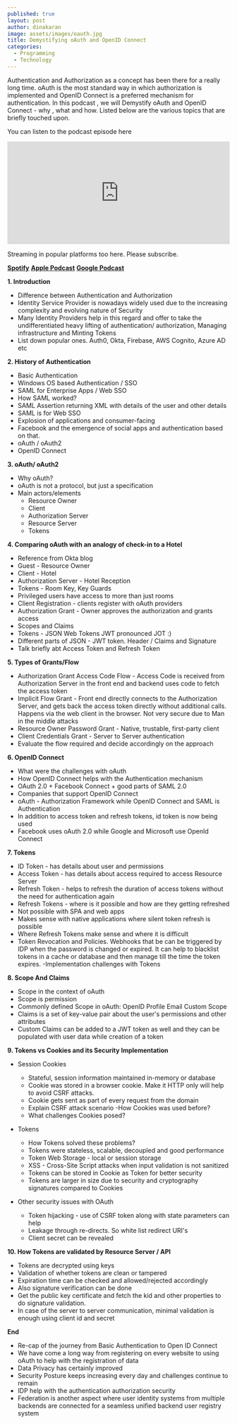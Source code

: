 ```yaml
---
published: true
layout: post
author: dinakaran
image: assets/images/oauth.jpg
title: Demystifying oAuth and OpenID Connect
categories:
  - Programming
  - Technology
---
```

Authentication and Authorization as a concept has been there for a really long time. oAuth is the most standard way in which authorization is implemented and OpenID Connect is a preferred mechanism for authentication. In this podcast , we will Demystify oAuth and OpenID Connect - why , what and how. Listed below are the various topics that are briefly touched upon.

You can listen to the podcast episode here 

<iframe src="https://open.spotify.com/embed-podcast/episode/5QauBb0hlWs8ijjNSe9TwJ" width="100%" height="232" frameborder="0" allowtransparency="true" allow="encrypted-media"></iframe>

Streaming in popular platforms too here. Please subscribe.

**[Spotify](https://open.spotify.com/show/4gFFUZ8Vl3dVKDOFwauRIe)**
**[Apple Podcast](https://podcasts.apple.com/in/podcast/master-of-none/id1545755804)**
**[Google Podcast](https://podcasts.google.com/feed/aHR0cHM6Ly9hbmNob3IuZm0vcy80NGRiYzU2MC9wb2RjYXN0L3Jzcw?sa=X&ved=2ahUKEwin0_Lm2OrtAhVfyHMBHZyHD3gQ9sEGegQIARAC)**


**1. Introduction**

- Difference between Authentication and Authorization 
- Identity Service Provider is nowadays widely used due to the increasing complexity and evolving nature of  Security 
- Many Identity Providers help in this regard and offer to take the undifferentiated heavy lifting of authentication/ authorization, Managing infrastructure and Minting Tokens 
- List down popular ones. Auth0, Okta, Firebase, AWS Cognito, Azure AD etc 


**2. History of Authentication**

- Basic Authentication
- Windows OS based Authentication / SSO
- SAML for Enterprise Apps / Web SSO
- How SAML worked?
- SAML Assertion returning XML with details of the user and other details
- SAML is for Web SSO
- Explosion of applications and consumer-facing 
- Facebook and the emergence of social apps and authentication based on that. 
- oAuth / oAuth2 
- OpenID Connect 


**3. oAuth/ oAuth2**

- Why oAuth?
- oAuth is not a protocol, but just a specification 
- Main actors/elements 
    - Resource Owner
    - Client
    - Authorization Server 
    - Resource Server 
    - Tokens


**4. Comparing oAuth with an analogy of check-in to a Hotel** 

- Reference from Okta blog 
- Guest - Resource Owner
- Client - Hotel 
- Authorization Server - Hotel Reception 
- Tokens - Room Key, Key Guards
- Privileged users have access to more than just rooms 
- Client Registration - clients register with oAuth providers 
- Authorization Grant - Owner approves the authorization and grants access
- Scopes and Claims 
- Tokens - JSON Web Tokens JWT pronounced JOT :)
- Different parts of JSON - JWT token. Header / Claims and Signature 
- Talk briefly abt Access Token and Refresh Token 


**5. Types of Grants/Flow** 

- Authorization Grant Access Code Flow - Access Code is received from Authorization Server in the front end and backend uses code to fetch the access token 
- Implicit Flow Grant  - Front end directly connects to the Authorization Server, and gets back the access token directly without additional calls. Happens via the web client in the browser. Not very secure due to Man in the middle attacks
- Resource Owner Password Grant - Native, trustable,  first-party client 
- Client Credentials Grant - Server to Server authentication 
- Evaluate the flow required and decide accordingly on the approach


**6. OpenID Connect**

- What were the challenges with oAuth
- How OpenID Connect helps with the Authentication mechanism 
- OAuth 2.0 + Facebook Connect + good parts of SAML 2.0 
- Companies that support OpenID Connect 
- oAuth - Authorization Framework while OpenID Connect and SAML is Authentication 
- In addition to access token and refresh tokens, id token is now being used 
- Facebook uses oAuth 2.0 while Google and Microsoft use OpenId Connect 

**7. Tokens**

- ID Token - has details about user and permissions 
- Access Token - has details about access required to access Resource Server
- Refresh Token - helps to refresh the duration of access tokens without the need for authentication again 
- Refresh Tokens - where is it possible and how are they getting refreshed
- Not possible with SPA and web apps 
- Makes sense with native applications where silent token refresh is possible 
- Where Refresh Tokens make sense and where it is difficult  
- Token Revocation and Policies. Webhooks that be can be triggered by IDP when the password is changed or expired. It can help to blacklist tokens in a cache or database and then manage till the time the token expires. 
-Implementation challenges with Tokens

**8. Scope And Claims**

- Scope in the context of oAuth 
 - Scope is permission 
- Commonly defined Scope in oAuth:
	    OpenID
        Profile
        Email
        Custom Scope 
- Claims is a set of key-value pair about the user's permissions and other attributes 
- Custom Claims can be added to a JWT token as well and they can be populated with user data while creation of a token

**9. Tokens vs Cookies and its Security Implementation** 

- Session Cookies 

    - Stateful, session information maintained in-memory or database
    - Cookie was stored in a browser cookie. Make it HTTP only will help to avoid CSRF attacks. 
    - Cookie gets sent as part of every request from the domain 
    - Explain CSRF attack scenario
     -How Cookies was used before?
    - What challenges Cookies posed? 


- Tokens

    - How Tokens solved these problems?
    - Tokens were stateless, scalable, decoupled and good performance 
    - Token Web Storage - local or session storage 
    - XSS - Cross-Site Script attacks when input validation is not sanitized 
    - Tokens can be stored in Cookie as Token for better security
    - Tokens are larger in size due to security and cryptography signatures  compared to Cookies 


- Other security issues with OAuth 

    - Token hijacking - use of CSRF token along with state parameters can help
    - Leakage through re-directs. So white list redirect URI's
    - Client secret can be revealed 

**10. How Tokens are validated by Resource Server / API** 

- Tokens are decrypted using keys 
- Validation of whether tokens are clean or tampered 
- Expiration time can be checked and allowed/rejected accordingly 
- Also signature verification can be done 
- Get the public key certificate and fetch the kid and other properties to do signature validation. 
- In case of the server to server communication, minimal validation is enough using client id and secret 

**End** 

- Re-cap of the journey from Basic Authentication to Open ID Connect 
- We have come a long way from registering on every website to using oAuth to help with the registration of data 
- Data Privacy has certainly improved 
- Security Posture keeps increasing every day and challenges continue to remain
- IDP help with the authentication authorization security 
- Federation is another aspect where user identity systems from multiple backends are connected for a seamless unified backend user registry system 






